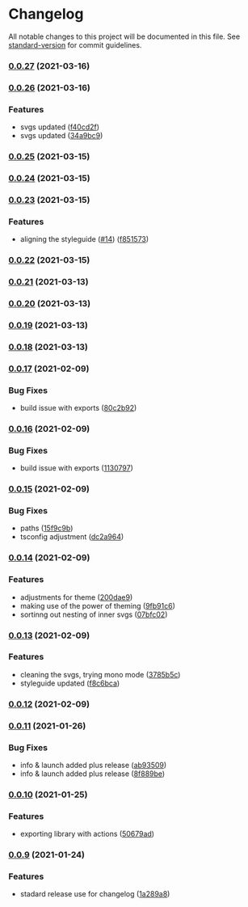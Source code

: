 # Changelog

All notable changes to this project will be documented in this file. See [standard-version](https://github.com/conventional-changelog/standard-version) for commit guidelines.

### [0.0.27](https://github.com/excelWithBusiness/webmobile-svg-library/compare/v0.0.25...v0.0.27) (2021-03-16)

### [0.0.26](https://github.com/excelWithBusiness/webmobile-svg-library/compare/v0.0.25...v0.0.26) (2021-03-16)


### Features

* svgs updated ([f40cd2f](https://github.com/excelWithBusiness/webmobile-svg-library/commit/f40cd2f601560954960200782177385a73a74cfe))
* svgs updated ([34a9bc9](https://github.com/excelWithBusiness/webmobile-svg-library/commit/34a9bc92c54d02ddeed03b05fe3e97a2ee389d2b))

### [0.0.25](https://github.com/excelWithBusiness/webmobile-svg-library/compare/v0.0.24...v0.0.25) (2021-03-15)

### [0.0.24](https://github.com/excelWithBusiness/webmobile-svg-library/compare/v0.0.23...v0.0.24) (2021-03-15)

### [0.0.23](https://github.com/excelWithBusiness/webmobile-svg-library/compare/v0.0.22...v0.0.23) (2021-03-15)


### Features

* aligning the styleguide ([#14](https://github.com/excelWithBusiness/webmobile-svg-library/issues/14)) ([f851573](https://github.com/excelWithBusiness/webmobile-svg-library/commit/f851573ea061ffb6733a17ad2edf70ccbf8292c8))

### [0.0.22](https://github.com/excelWithBusiness/webmobile-svg-library/compare/v0.0.21...v0.0.22) (2021-03-15)

### [0.0.21](https://github.com/excelWithBusiness/webmobile-svg-library/compare/v0.0.20...v0.0.21) (2021-03-13)

### [0.0.20](https://github.com/excelWithBusiness/webmobile-svg-library/compare/v0.0.19...v0.0.20) (2021-03-13)

### [0.0.19](https://github.com/excelWithBusiness/webmobile-svg-library/compare/v0.0.18...v0.0.19) (2021-03-13)

### [0.0.18](https://github.com/excelWithBusiness/webmobile-svg-library/compare/v0.0.17...v0.0.18) (2021-03-13)

### [0.0.17](https://github.com/excelWithBusiness/webmobile-svg-library/compare/v0.0.16...v0.0.17) (2021-02-09)


### Bug Fixes

* build issue with exports ([80c2b92](https://github.com/excelWithBusiness/webmobile-svg-library/commit/80c2b92a9b3f1be123f5c5e300e055ed9ce23500))

### [0.0.16](https://github.com/excelWithBusiness/webmobile-svg-library/compare/v0.0.15...v0.0.16) (2021-02-09)


### Bug Fixes

* build issue with exports ([1130797](https://github.com/excelWithBusiness/webmobile-svg-library/commit/1130797f86579f5ce4e0356bb452163d88f3937b))

### [0.0.15](https://github.com/excelWithBusiness/webmobile-svg-library/compare/v0.0.14...v0.0.15) (2021-02-09)


### Bug Fixes

* paths ([15f9c9b](https://github.com/excelWithBusiness/webmobile-svg-library/commit/15f9c9bd1cf39ca24372b48a0b2c676b1b0f5530))
* tsconfig adjustment ([dc2a964](https://github.com/excelWithBusiness/webmobile-svg-library/commit/dc2a964832dbf73588be3902e8712269b8f77efe))

### [0.0.14](https://github.com/excelWithBusiness/webmobile-svg-library/compare/v0.0.13...v0.0.14) (2021-02-09)


### Features

* adjustments for theme ([200dae9](https://github.com/excelWithBusiness/webmobile-svg-library/commit/200dae96b3b1e7dc589a99028b37b618c8887575))
* making use of the power of theming ([9fb91c6](https://github.com/excelWithBusiness/webmobile-svg-library/commit/9fb91c67556f1cb918dcd7455fc7ade10f5fda72))
* sortinng out nesting of inner svgs ([07bfc02](https://github.com/excelWithBusiness/webmobile-svg-library/commit/07bfc02fb9018ec068cd9d49a4c9aec802454639))

### [0.0.13](https://github.com/excelWithBusiness/webmobile-svg-library/compare/v0.0.12...v0.0.13) (2021-02-09)


### Features

* cleaning the svgs, trying mono mode ([3785b5c](https://github.com/excelWithBusiness/webmobile-svg-library/commit/3785b5c714bac615bf5d302c8948ea207703b86b))
* styleguide updated ([f8c6bca](https://github.com/excelWithBusiness/webmobile-svg-library/commit/f8c6bca234fc82633815309d21b87651e9d5d0ff))

### [0.0.12](https://github.com/excelWithBusiness/webmobile-svg-library/compare/v0.0.11...v0.0.12) (2021-02-09)

### [0.0.11](https://github.com/excelWithBusiness/webmobile-svg-library/compare/v0.0.10...v0.0.11) (2021-01-26)


### Bug Fixes

* info & launch added plus release ([ab93509](https://github.com/excelWithBusiness/webmobile-svg-library/commit/ab935095128222375405282252f0aa8048e9b013))
* info & launch added plus release ([8f889be](https://github.com/excelWithBusiness/webmobile-svg-library/commit/8f889bec89117cf1f71e6fce0a2ebebb07a4f28c))

### [0.0.10](https://github.com/excelWithBusiness/webmobile-svg-library/compare/v0.0.8...v0.0.10) (2021-01-25)


### Features

* exporting library with actions ([50679ad](https://github.com/excelWithBusiness/webmobile-svg-library/commit/50679ad72f12a0b9138cbb660604c98112608057))

### [0.0.9](https://github.com/excelWithBusiness/webmobile-svg-library/compare/v0.0.8...v0.0.9) (2021-01-24)


### Features

* stadard release use for changelog ([1a289a8](https://github.com/excelWithBusiness/webmobile-svg-library/commit/1a289a85735ef36fa1a2106b1b39ff2f718b10eb))
